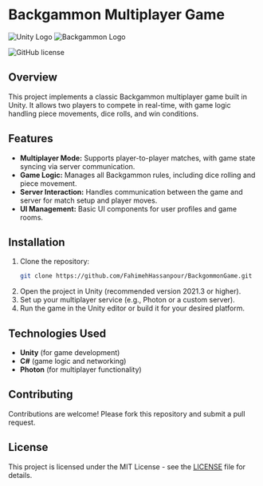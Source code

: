 # Backgammon Multiplayer Game

![Unity Logo](path-to-unity_logo.svg) ![Backgammon Logo](path-to-backgammon_logo.svg)

![GitHub license](https://img.shields.io/badge/license-MIT-blue.svg)

## Overview
This project implements a classic Backgammon multiplayer game built in Unity. It allows two players to compete in real-time, with game logic handling piece movements, dice rolls, and win conditions.

## Features
- **Multiplayer Mode:** Supports player-to-player matches, with game state syncing via server communication.
- **Game Logic:** Manages all Backgammon rules, including dice rolling and piece movement.
- **Server Interaction:** Handles communication between the game and server for match setup and player moves.
- **UI Management:** Basic UI components for user profiles and game rooms.

## Installation
1. Clone the repository:
    ```bash
    git clone https://github.com/FahimehHassanpour/BackgommonGame.git
    ```
2. Open the project in Unity (recommended version 2021.3 or higher).
3. Set up your multiplayer service (e.g., Photon or a custom server).
4. Run the game in the Unity editor or build it for your desired platform.

## Technologies Used
- **Unity** (for game development)
- **C#** (game logic and networking)
- **Photon** (for multiplayer functionality)

## Contributing
Contributions are welcome! Please fork this repository and submit a pull request.

## License
This project is licensed under the MIT License - see the [LICENSE](LICENSE) file for details.
